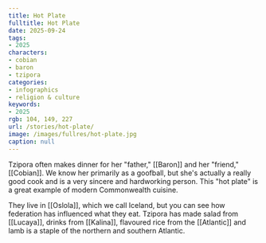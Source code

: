 ```yaml
---
title: Hot Plate
fulltitle: Hot Plate
date: 2025-09-24
tags:
- 2025
characters:
- cobian
- baron
- tzipora
categories:
- infographics
- religion & culture
keywords:
- 2025
rgb: 104, 149, 227
url: /stories/hot-plate/
image: /images/fullres/hot-plate.jpg
caption: null
---
```

Tzipora often makes dinner for her "father," [[Baron]] and her "friend," [[Cobian]]. We know her primarily as a goofball, but she's actually a really good cook and is a very sincere and hardworking person. This "hot plate" is a great example of modern Commonwealth cuisine.

They live in [[Oslola]], which we call Iceland, but you can see how federation has influenced what they eat. Tzipora has made salad from [[Lucaya]], drinks from [[Kalina]], flavoured rice from the [[Atlantic]] and lamb is a staple of the northern and southern Atlantic. 

